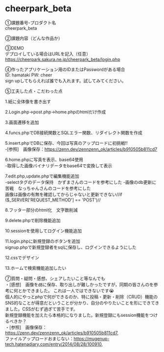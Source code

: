 # cheerpark_beta  
①課題番号-プロダクト名  
cheerpark_beta  

②課題内容（どんな作品か）  
 

③DEMO  
デプロイしている場合はURLを記入（任意） https://cheerpark.sakura.ne.jp/cheerpark_beta/login.php  

④作ったアプリケーション用のIDまたはPasswordがある場合    
ID: hamataki
PW: cheer  
sign upしてもらえれば誰でも入れます。試してみてください。  

⑤工夫した点・こだわった点  

1.紙に全体像を書き出す  

2.Login.php→post.php→home.phpのhtmlだけ作成  

3.画面遷移を追加  

4.funcs.phpでDB接続関数とSQLエラー関数、リダイレクト関数を作成  
 
5.insert.phpでDBに保存、今回は写真のアップロードに初挑戦!!  
-[参照]　画像保存：https://zenn.dev/zennzenn_ok/articles/b910505b811cd7  

6.home.phpに写真を表示、base64使用  
-取得した画像バイナリデータをbase64で変換して表示  

7.edit.php,update.phpで編集機能追加  
-selectタグのデータ保持　かずまさんのコードを参考にした
-画像のdb更新に苦戦　なっちゃんさんのコードを参考にした  
画像は画像の有無を確認してからじゃないと更新できない//if ($_SERVER['REQUEST_METHOD'] == 'POST')//  

8.フッター部分のhtml化　文字数削減  

9.delete.phpで削除機能追加  

10.sessionを使用してログイン機能追加  

11.login.phpに新規登録のボタンを追加  
signup.phpで新規登録者をsqlに保存し、ログインできるようにした  

12.cssでデザイン  

13.ホームで検索機能追加したい  

⑦質問・疑問・感想、シェアしたいこと等なんでも  
・[感想]　画像を㏈に保存、取り出しが難しかったですが，同期の皆さんのを参考に何とかできました。
これは一人ではできないです😭  
個人的にやっとphpで何ができるのか、特に投稿・更新・削除（CRUD）機能のSNS的なことが得意だということが分かり、自分のやりたいことを形にできてきました。CSSがむず過ぎて苦手です。  
新規登録機能を加えたら本格的になりました。新規登録にもsession機能をつけるべきか？  
・[参照]　画像保存：https://zenn.dev/zennzenn_ok/articles/b910505b811cd7,  
ファイルアップロードおまじない：https://mugenup-tech.hatenadiary.com/entry/2014/08/28/100910,  
